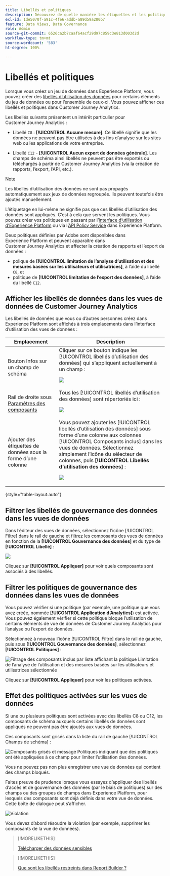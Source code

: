 ```yaml
---
title: Libellés et politiques
description: Découvrez de quelle manière les étiquettes et les politiques de données définies dans Adobe Experience Platform affectent les vues de données et les rapports dans Customer Journey Analytics.
exl-id: 1de5070f-a91c-4fe6-addb-a89d59a280b7
feature: Data Views, Data Governance
role: Admin
source-git-commit: 6526ca2b7caaf64acf29d97c859c3e813d003d2d
workflow-type: tm+mt
source-wordcount: '583'
ht-degree: 100%

---
```


# Libellés et politiques

Lorsque vous créez un jeu de données dans Experience Platform, vous pouvez créer des [libellés d’utilisation des données](https://experienceleague.adobe.com/fr/docs/experience-platform/data-governance/labels/reference) pour certains éléments du jeu de données ou pour l’ensemble de ceux-ci. Vous pouvez afficher ces libellés et politiques dans Customer Journey Analytics.

Les libellés suivants présentent un intérêt particulier pour Customer Journey Analytics :

* Libellé `C8` : **[!UICONTROL Aucune mesure]**. Ce libellé signifie que les données ne peuvent pas être utilisées à des fins d’analyse sur les sites web ou les applications de votre entreprise.

* Libellé `C12` - **[!UICONTROL Aucun export de données générale]**. Les champs de schéma ainsi libellés ne peuvent pas être exportés ou téléchargés à partir de Customer Journey Analytics (via la création de rapports, l’export, l’API, etc.).

>[!NOTE]
>
>Les libellés d’utilisation des données ne sont pas propagés automatiquement aux jeux de données regroupés. Ils peuvent toutefois être ajoutés manuellement.

L’étiquetage en lui-même ne signifie pas que ces libellés d’utilisation des données sont appliqués. C’est à cela que servent les politiques. Vous pouvez créer vos politiques en passant par l’[interface d’utilisation d’Experience Platform](https://experienceleague.adobe.com/fr/docs/experience-platform/data-governance/policies/user-guide) ou via l’[API Policy Service](https://experienceleague.adobe.com/fr/docs/experience-platform/data-governance/api/overview) dans Experience Platform.

Deux politiques définies par Adobe sont disponibles dans Experience Platform et peuvent apparaître dans Customer Journey Analytics et affecter la création de rapports et l’export de données :

* polique de **[!UICONTROL limitation de l’analyse d’utilisation et des mesures basées sur les utilisateurs et utilisatrices]**, à l’aide du libellé `C8`, et
* politique de **[!UICONTROL limitation de l’export des données]**, à l’aide du libellé `C12`.

## Afficher les libellés de données dans les vues de données de Customer Journey Analytics

Les libellés de données que vous ou d’autres personnes créez dans Experience Platform sont affichés à trois emplacements dans l’interface d’utilisation des vues de données :

| Emplacement | Description |
| --- | --- |
| Bouton Infos sur un champ de schéma | Cliquer sur ce bouton indique les [!UICONTROL libellés d’utilisation des données] qui s’appliquent actuellement à un champ :<p>![](assets/data-label-left.png) |
| Rail de droite sous [Paramètres des composants](/help/data-views/component-settings/overview.md) | Tous les [!UICONTROL libellés d’utilisation des données] sont répertoriés ici :<p>![](assets/data-label-right.png) |
| Ajouter des étiquettes de données sous la forme d’une colonne | Vous pouvez ajouter les [!UICONTROL libellés d’utilisation des données] sous forme d’une colonne aux colonnes [!UICONTROL Composants inclus] dans les vues de données. Sélectionnez simplement l’icône du sélecteur de colonnes, puis **[!UICONTROL Libellés d’utilisation des données]** :<p>![](assets/data-label-column.png) |

{style="table-layout:auto"}

## Filtrer les libellés de gouvernance des données dans les vues de données

Dans l’éditeur des vues de données, sélectionnez l’icône [!UICONTROL Filtre] dans le rail de gauche et filtrez les composants des vues de données en fonction de la **[!UICONTROL Gouvernance des données]** et du type de **[!UICONTROL Libellé]** :

![](assets/filter-labels.png)

Cliquez sur **[!UICONTROL Appliquer]** pour voir quels composants sont associés à des libellés.

## Filtrer les politiques de gouvernance des données dans les vues de données

Vous pouvez vérifier si une politique (par exemple, une politique que vous avez créée, nommée **[!UICONTROL Application d’Analytics]**) est activée. Vous pouvez également vérifier si cette politique bloque l’utilisation de certains éléments de vue de données de Customer Journey Analytics pour l’analyse ou l’export de données.

Sélectionnez à nouveau l’icône [!UICONTROL Filtre] dans le rail de gauche, puis sous **[!UICONTROL Gouvernance des données]**, sélectionnez **[!UICONTROL Politiques]** :

![Filtrage des composants inclus par liste affichant la politique Limitation de l’analyse de l’utilisation et des mesures basées sur les utilisateurs et utilisatrices sélectionnée](assets/filter-policies.png)

Cliquez sur **[!UICONTROL Appliquer]** pour voir les politiques activées.

## Effet des politiques activées sur les vues de données

Si une ou plusieurs politiques sont activées avec des libellés C8 ou C12, les composants de schéma auxquels certains libellés de données sont appliqués ne peuvent pas être ajoutés aux vues de données.

Ces composants sont grisés dans la liste du rail de gauche [!UICONTROL Champs de schéma] :

![Composants grisés et message Politiques indiquant que des politiques ont été appliquées à ce champ pour limiter l’utilisation des données.](assets/component-greyed.png)

Vous ne pouvez pas non plus enregistrer une vue de données qui contient des champs bloqués.

Faites preuve de prudence lorsque vous essayez d’appliquer des libellés d’accès et de gouvernance des données (par le biais de politiques) sur des champs ou des groupes de champs dans Experience Platform, pour lesquels des composants sont déjà définis dans votre vue de données. Cette boîte de dialogue peut s’afficher.

![Violation](assets/violation.png)

Vous devez d’abord résoudre la violation (par exemple, supprimer les composants de la vue de données).


>[!MORELIKETHIS]
>
>[Télécharger des données sensibles](/help/analysis-workspace/export/download-send.md)

>[!MORELIKETHIS]
>
>[Que sont les libellés restreints dans Report Builder ?](https://experienceleague.adobe.com/fr/docs/analytics-platform/using/cja-reportbuilder/restricted-labels)


